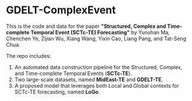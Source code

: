 # GDELT-ComplexEvent
This is the code and data for the paper **"Structured, Complex and Time-complete Temporal Event (SCTc-TE) Forecasting"** by Yunshan Ma, Chenchen Ye, Zijian Wu, Xiang Wang, Yixin Cao, Liang Pang, and Tat-Seng Chua.

The repo includes:  
1. An automated data construction pipeline for the Structured, Complex, and Time-complete Temporal Events (**SCTc-TE**).
2. Two large-scale datasets, named **MidEast-TE** and **GDELT-TE**.
3. A proposed model that leverages both Local and Global contexts for SCTc-TE forecasting, named **LoGo**.
